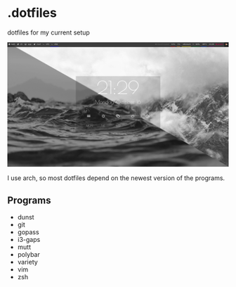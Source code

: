 # .dotfiles
dotfiles for my current setup

![desktop](screenshot.png)


I use arch, so most dotfiles depend on the newest version of the programs.

## Programs
- dunst
- git
- gopass
- i3-gaps
- mutt
- polybar
- variety
- vim
- zsh

